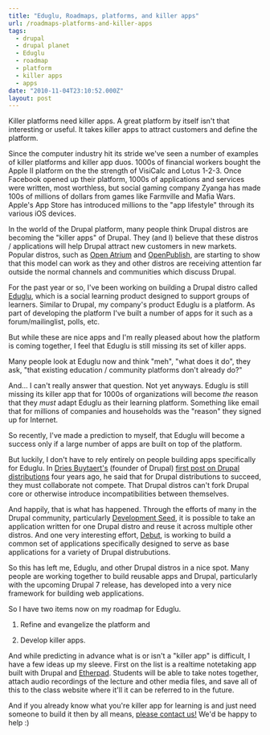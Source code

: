 ```yaml
---
title: "Eduglu, Roadmaps, platforms, and killer apps"
url: /roadmaps-platforms-and-killer-apps
tags:
  - drupal
  - drupal planet
  - Eduglu
  - roadmap
  - platform
  - killer apps
  - apps
date: "2010-11-04T23:10:52.000Z"
layout: post
---
```


Killer platforms need killer apps. A great platform by itself isn't that interesting or useful. It takes killer apps to attract customers and define the platform.  

  

Since the computer industry hit its stride we've seen a number of examples of killer platforms and killer app duos. 1000s of financial workers bought the Apple II platform on the the strength of VisiCalc and Lotus 1-2-3\. Once Facebook opened up their platform, 1000s of applications and services were written, most worthless, but social gaming company Zyanga has made 100s of millions of dollars from games like Farmville and Mafia Wars. Apple's App Store has introduced millions to the "app lifestyle" through its various iOS devices.  

  

In the world of the Drupal platform, many people think Drupal distros are becoming the "killer apps" of Drupal. They (and I) believe that these distros / applications will help Drupal attract new customers in new markets. Popular distros, such as [Open Atrium][0] and [OpenPublish][1], are starting to show that this model can work as they and other distros are receiving attention far outside the normal channels and communities which discuss Drupal.  

  

For the past year or so, I've been working on building a Drupal distro called [Eduglu][2], which is a social learning product designed to support groups of learners. Similar to Drupal, my company's product Eduglu is a platform. As part of developing the platform I've built a number of apps for it such as a forum/mailinglist, polls, etc.  

  

But while these are nice apps and I'm really pleased about how the platform is coming together, I feel that Eduglu is still missing its set of killer apps.  

  

Many people look at Eduglu now and think "meh", "what does it do", they ask, "that existing education / community platforms don't already do?"  

  

And... I can't really answer that question. Not yet anyways. Eduglu is still missing its killer app that for 1000s of organizations will become _the_ reason that they _must_ adapt Eduglu as their learning platform. Something like email that for millions of companies and households was the "reason" they signed up for Internet.  

  

So recently, I've made a prediction to myself, that Eduglu will become a success only if a large number of apps are built on top of the platform.  

  

But luckily, I don't have to rely entirely on people building apps specifically for Eduglu. In [Dries Buytaert's][3] (founder of Drupal) [first post on Drupal distributions][4] four years ago, he said that for Drupal distributions to succeed, they must collaborate not compete. That Drupal distros can't fork Drupal core or otherwise introduce incompatibilities between themselves.  

  

And happily, that is what has happened. Through the efforts of many in the Drupal community, particularly [Development Seed][5], it is possible to take an application written for one Drupal distro and reuse it across multiple other distros. And one very interesting effort, [Debut][6], is working to build a common set of applications specifically designed to serve as base applications for a variety of Drupal distrubutions.  

  

So this has left me, Eduglu, and other Drupal distros in a nice spot. Many people are working together to build reusable apps and Drupal, particularly with the upcoming Drupal 7 release, has developed into a very nice framework for building web applications.  

  

So I have two items now on my roadmap for Eduglu.  


  

1. Refine and evangelize the platform and  

2. Develop killer apps.  

  

  

And while predicting in advance what is or isn't a "killer app" is difficult, I have a few ideas up my sleeve. First on the list is a realtime notetaking app built with Drupal and [Etherpad][7]. Students will be able to take notes together, attach audio recordings of the lecture and other media files, and save all of this to the class website where it'll it can be referred to in the future.  

  

And if you already know what you're killer app for learning is and just need someone to build it then by all means, [please contact us!][8] We'd be happy to help :)

[0]: http://openatrium.com
[1]: http://openpublishapp.com/
[2]: http://eduglu.com
[3]: http://buytaert.net/
[4]: http://buytaert.net/drupal-distributions
[5]: http://developmentseed.org/
[6]: http://drupal.org/project/debut
[7]: http://etherpad.org
[8]: http://eduglu.com/contact